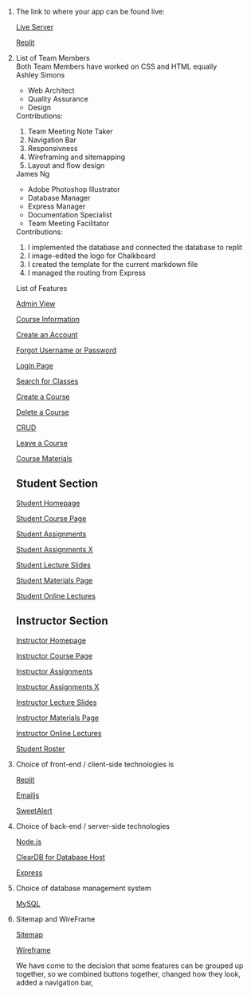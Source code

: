 <ol> 
  <li> The link to where your app can be found live: </li>
  
[Live Server](https://Final-Chalkboard.ashleysi.repl.co)

[Replit](https://replit.com/@ashleysi/Final-Chalkboard)

<li>List of Team Members</li>
Both Team Members have worked on CSS and HTML equally<br>
Ashley Simons <br>
<ul>
<li>Web Architect</li>
<li>Quality Assurance</li>
<li>Design</li>
</ul>
Contributions: 
<ol>
  <li>Team Meeting Note Taker</li>
  <li>Navigation Bar</li>
  <li>Responsivness</li>
  <li>Wireframing and sitemapping</li>
  <li>Layout and flow design</li>
</ol>
James Ng
<ul>
  <li>Adobe Photoshop Illustrator</li>
  <li>Database Manager</li>
  <li>Express Manager</li>
  <li>Documentation Specialist</li>
  <li>Team Meeting Facilitator</li>
</ul>
Contributions: 
<ol>
  <li>I implemented the database and connected the database to replit</li>
  <li>I image-edited the logo for Chalkboard</li>
  <li>I created the template for the current markdown file</li>
  <li>I managed the routing from Express</li>

</ol>

 List of Features

[Admin View](https://final-chalkboard.ashleysi.repl.co/AdminView)

[Course Information](https://final-chalkboard.ashleysi.repl.co/CourseInformation)

[Create an Account](https://final-chalkboard.ashleysi.repl.co/CreateAnAccount)

[Forgot Username or Password](https://final-chalkboard.ashleysi.repl.co/ForgotUsernameAndPassword)

[Login Page](https://Final-Chalkboard.ashleysi.repl.co)

[Search for Classes](https://final-chalkboard.ashleysi.repl.co/SearchForClasses)

[Create a Course](https://final-chalkboard.ashleysi.repl.co/CreateACourse)

[Delete a Course](https://final-chalkboard.ashleysi.repl.co/DeleteACourse)

[CRUD](https://final-chalkboard.ashleysi.repl.co/CRUD)

[Leave a Course](https://final-chalkboard.ashleysi.repl.co/LeaveACourse)
  
[Course Materials](https://final-chalkboard.ashleysi.repl.co/CourseMaterials)

## Student Section

[Student Homepage](https://final-chalkboard.ashleysi.repl.co/StudentHomepage)

[Student Course Page](https://final-chalkboard.ashleysi.repl.co/StudentCoursePage)

[Student Assignments](https://final-chalkboard.ashleysi.repl.co/StudentAssignmentsPage)

[Student Assignments X](https://final-chalkboard.ashleysi.repl.co/StudentAssignmentsXPage)

[Student Lecture Slides](https://final-chalkboard.ashleysi.repl.co/StudentLectureSlidesPage)

[Student Materials Page](https://final-chalkboard.ashleysi.repl.co/StudentMaterialsPage)

[Student Online Lectures](https://final-chalkboard.ashleysi.repl.co/StudentOnlineLecturesPage)

## Instructor Section

[Instructor Homepage](https://final-chalkboard.ashleysi.repl.co/InstructorHomePage)

[Instructor Course Page](https://final-chalkboard.ashleysi.repl.co/InstructorCoursePage)

[Instructor Assignments](https://final-chalkboard.ashleysi.repl.co/InstructorAssignmentsPage)

[Instructor Assignments X](https://final-chalkboard.ashleysi.repl.co/InstructorAssignmentsXPage)

[Instructor Lecture Slides](https://final-chalkboard.ashleysi.repl.co/InstructorLectureSlidesPage)

[Instructor Materials Page](https://final-chalkboard.ashleysi.repl.co/InstructorMaterialsPage)

[Instructor Online Lectures](https://final-chalkboard.ashleysi.repl.co/InstructorLectureSlidesPage)
  
[Student Roster](https://final-chalkboard.ashleysi.repl.co/StudentRoster)

<li> Choice of front-end / client-side technologies is </li>

[Replit](https://replit.com/@ashleysi/Final-Chalkboard)

[Emailjs](https://www.emailjs.com/)

[SweetAlert](https://sweetalert.js.org/)

<li> Choice of back-end / server-side technologies </li>

[Node.js](https://nodejs.org/en/)

[ClearDB for Database Host](https://www.cleardb.com/)

[Express](https://expressjs.com/)

<li> Choice of database management system</li>

[MySQL](https://www.mysql.com/)

<li> Sitemap and WireFrame</li>

[Sitemap](https://github.com/James-GPU/chalkboard/blob/master/Sitemap%20and%20Wireframe/Sitemap/James'%20Sitemap/Sitemap.png)

[Wireframe](https://github.com/James-GPU/chalkboard/tree/master/Sitemap%20and%20Wireframe/Wireframe)

We have come to the decision that some features can be grouped up together, so we combined buttons together, changed how they look, added a navigation bar,
</ol>
